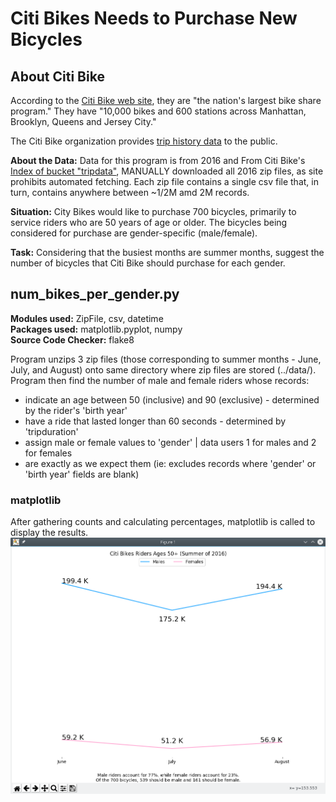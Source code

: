 # Citi Bikes Needs to Purchase New Bicycles  
## About Citi Bike  
According to the [Citi Bike web site](https://www.citibikenyc.com/), they are "the nation's largest
bike share program." They have "10,000 bikes and 600 stations across Manhattan, Brooklyn, Queens and
Jersey City."  
  
The Citi Bike organization provides [trip history data](https://www.citibikenyc.com/system-data) to
the public.

**About the Data:** Data for this program is from 2016 and From Citi Bike's [Index of bucket "tripdata"](https://s3.amazonaws.com/tripdata/index.html), MANUALLY downloaded all 2016 zip files, as site prohibits automated fetching.
Each zip file contains a single csv file that, in turn, contains anywhere between ~1/2M amd 2M records.

**Situation:** City Bikes would like to purchase 700 bicycles, primarily to service riders who are
50 years of age or older. The bicycles being considered for purchase are gender-specific (male/female).  
  
**Task:** Considering that the busiest months are summer months, suggest the number of bicycles that
Citi Bike should purchase for each gender.  
  
## num_bikes_per_gender.py  
**Modules used:** ZipFile, csv, datetime  
**Packages used:** matplotlib.pyplot, numpy  
**Source Code Checker:** flake8  
  
Program unzips 3 zip files (those corresponding to summer months - June, July, and August) onto same
directory where zip files are stored (../data/).
Program then find the number of male and female riders whose records:
* indicate an age between 50 (inclusive) and 90 (exclusive) - determined by the rider's 'birth year'  
* have a ride that lasted longer than 60 seconds - determined by 'tripduration'  
* assign male or female values to 'gender' | data users 1 for males and 2 for females  
* are exactly as we expect them (ie: excludes records where 'gender' or 'birth year' fields are blank)  
  
### matplotlib  
After gathering counts and calculating percentages, matplotlib is called to display the results.  
![Number of Male and Female Bicycles to Purchase](02_citi-bikes-smf.png)
